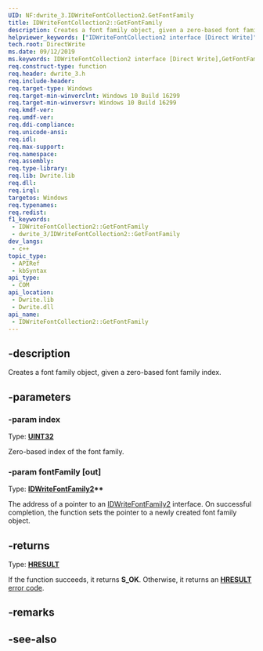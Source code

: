 ```yaml
---
UID: NF:dwrite_3.IDWriteFontCollection2.GetFontFamily
title: IDWriteFontCollection2::GetFontFamily
description: Creates a font family object, given a zero-based font family index.
helpviewer_keywords: ["IDWriteFontCollection2 interface [Direct Write]","GetFontFamily method","IDWriteFontCollection2.GetFontFamily","IDWriteFontCollection2::GetFontFamily","GetFontFamily","GetFontFamily method [Direct Write]","GetFontFamily method [Direct Write]","IDWriteFontCollection2 interface","directwrite.idwritefontcollection2_getfontfamily","dwrite_3/IDWriteFontCollection2::GetFontFamily"]
tech.root: DirectWrite
ms.date: 09/12/2019
ms.keywords: IDWriteFontCollection2 interface [Direct Write],GetFontFamily method, IDWriteFontCollection2.GetFontFamily, IDWriteFontCollection2::GetFontFamily, GetFontFamily, GetFontFamily method [Direct Write], GetFontFamily method [Direct Write],IDWriteFontCollection2 interface, directwrite.idwritefontcollection2_getfontfamily, dwrite_3/IDWriteFontCollection2::GetFontFamily
req.construct-type: function
req.header: dwrite_3.h
req.include-header: 
req.target-type: Windows
req.target-min-winverclnt: Windows 10 Build 16299
req.target-min-winversvr: Windows 10 Build 16299
req.kmdf-ver: 
req.umdf-ver: 
req.ddi-compliance: 
req.unicode-ansi: 
req.idl: 
req.max-support: 
req.namespace: 
req.assembly: 
req.type-library: 
req.lib: Dwrite.lib
req.dll: 
req.irql: 
targetos: Windows
req.typenames: 
req.redist: 
f1_keywords:
 - IDWriteFontCollection2::GetFontFamily
 - dwrite_3/IDWriteFontCollection2::GetFontFamily
dev_langs:
 - c++
topic_type:
 - APIRef
 - kbSyntax
api_type:
 - COM
api_location:
 - Dwrite.lib
 - Dwrite.dll
api_name:
 - IDWriteFontCollection2::GetFontFamily
---
```


## -description

Creates a font family object, given a zero-based font family index.

## -parameters

### -param index

Type: **[UINT32](/windows/win32/winprog/windows-data-types)**

Zero-based index of the font family.

### -param fontFamily [out]

Type: **[IDWriteFontFamily2](./nn-dwrite_3-idwritefontfamily2.md)\*\***

The address of a pointer to an [IDWriteFontFamily2](./nn-dwrite_3-idwritefontfamily2.md) interface. On successful completion, the function sets the pointer to a newly created font family object.

## -returns

Type: **[HRESULT](/windows/win32/com/structure-of-com-error-codes)**

If the function succeeds, it returns **S_OK**. Otherwise, it returns an [**HRESULT**](/windows/win32/com/structure-of-com-error-codes) [error code](/windows/win32/com/com-error-codes-10).

## -remarks

## -see-also
